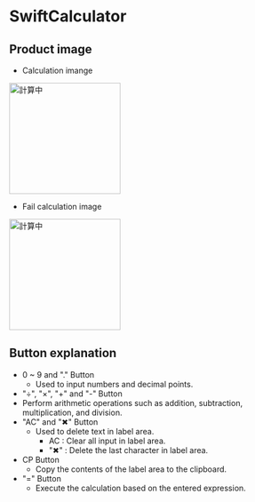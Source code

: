 # SwiftCalculator
## Product image
* Calculation imange

 <img alt="計算中" width="200" src="https://github.com/kazu09/SwiftCalculator/assets/64839248/5fac5e0a-d64d-44e6-a5e1-9ce8e264e9ff">

* Fail calculation image

 <img alt="計算中" width="200" src="https://github.com/kazu09/SwiftCalculator/assets/64839248/91cbd9f0-12fa-4555-86e4-51f5967bf272">

## Button explanation
* 0 ~ 9 and "." Button
  *  Used to input numbers and decimal points.
*  "÷", "×", "+" and "-" Button
  * Perform arithmetic operations such as addition, subtraction, multiplication, and division.
* "AC" and "✖" Button
  * Used to delete text in label area.
    * AC : Clear all input in label area.
    * "✖︎" : Delete the last character in label area.
* CP Button
  * Copy the contents of the label area to the clipboard.
* "=" Button
  * Execute the calculation based on the entered expression.   
 
